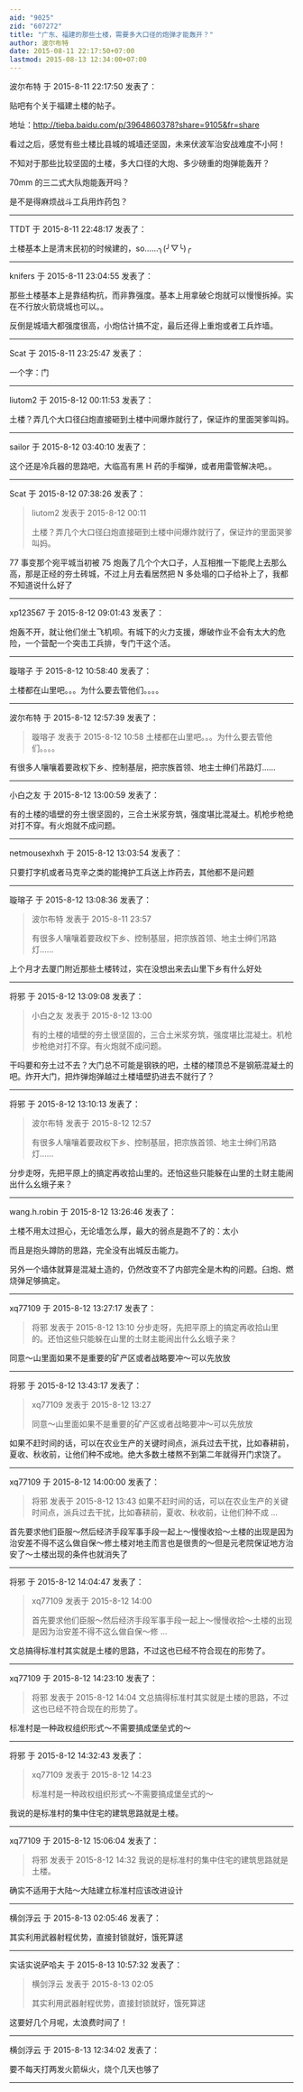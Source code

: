 ```yaml
---
aid: "9025"
zid: "607272"
title: "广东、福建的那些土楼，需要多大口径的炮弹才能轰开？"
author: 波尔布特
date: 2015-08-11 22:17:50+07:00
lastmod: 2015-08-13 12:34:00+07:00
---
```


波尔布特 于 2015-8-11 22:17:50 发表了：

贴吧有个关于福建土楼的帖子。

地址：http://tieba.baidu.com/p/3964860378?share=9105&fr=share

看过之后，感觉有些土楼比县城的城墙还坚固，未来伏波军治安战难度不小阿！

不知对于那些比较坚固的土楼，多大口径的大炮、多少磅重的炮弹能轰开？

70mm 的三二式大队炮能轰开吗？

是不是得麻烦战斗工兵用炸药包？

---

TTDT 于 2015-8-11 22:48:17 发表了：

土楼基本上是清末民初的时候建的，so……╮(╯▽╰)╭

---

knifers 于 2015-8-11 23:04:55 发表了：

那些土楼基本上是靠结构抗，而非靠强度。基本上用拿破仑炮就可以慢慢拆掉。实在不行放火箭烧城也可以。。

反倒是城墙大都强度很高，小炮估计搞不定，最后还得上重炮或者工兵炸墙。

---

Scat 于 2015-8-11 23:25:47 发表了：

一个字：门

---

liutom2 于 2015-8-12 00:11:53 发表了：

土楼？弄几个大口径臼炮直接砸到土楼中间爆炸就行了，保证炸的里面哭爹叫妈。

---

sailor 于 2015-8-12 03:40:10 发表了：

这个还是冷兵器的思路吧，大临高有黑 H 药的手榴弹，或者用雷管解决吧。。

---

Scat 于 2015-8-12 07:38:26 发表了：

> liutom2 发表于 2015-8-12 00:11
>
> 土楼？弄几个大口径臼炮直接砸到土楼中间爆炸就行了，保证炸的里面哭爹叫妈。

77 事变那个宛平城当初被 75 炮轰了几个个大口子，人互相推一下能爬上去那么高，那是正经的夯土砖城，不过上月去看居然把 N 多处塌的口子给补上了，我都不知道说什么好了

---

xp123567 于 2015-8-12 09:01:43 发表了：

炮轰不开，就让他们坐土飞机呗。有城下的火力支援，爆破作业不会有太大的危险，一个营配一个突击工兵排，专门干这个活。

---

璇瑢子 于 2015-8-12 10:58:40 发表了：

土楼都在山里吧。。。为什么要去管他们。。。。

---

波尔布特 于 2015-8-12 12:57:39 发表了：

> 璇瑢子 发表于 2015-8-12 10:58 土楼都在山里吧。。。为什么要去管他们。。。。

有很多人嚷嚷着要政权下乡、控制基层，把宗族首领、地主士绅们吊路灯……

---

小白之友 于 2015-8-12 13:00:59 发表了：

有的土楼的墙壁的夯土很坚固的，三合土米浆夯筑，强度堪比混凝土。机枪步枪绝对打不穿。有火炮就不成问题。

---

netmousexhxh 于 2015-8-12 13:03:54 发表了：

只要打字机或者马克辛之类的能掩护工兵送上炸药去，其他都不是问题

---

璇瑢子 于 2015-8-12 13:08:36 发表了：

> 波尔布特 发表于 2015-8-11 23:57
>
> 有很多人嚷嚷着要政权下乡、控制基层，把宗族首领、地主士绅们吊路灯……

上个月才去厦门附近那些土楼转过，实在没想出来去山里下乡有什么好处

---

将邪 于 2015-8-12 13:09:08 发表了：

> 小白之友 发表于 2015-8-12 13:00
>
> 有的土楼的墙壁的夯土很坚固的，三合土米浆夯筑，强度堪比混凝土。机枪步枪绝对打不穿。有火炮就不成问题。

干吗要和夯土过不去？大门总不可能是钢铁的吧，土楼的楼顶总不是钢筋混凝土的吧。炸开大门，把炸弹炮弹越过土楼墙壁扔进去不就行了？

---

将邪 于 2015-8-12 13:10:13 发表了：

> 波尔布特 发表于 2015-8-12 12:57
>
> 有很多人嚷嚷着要政权下乡、控制基层，把宗族首领、地主士绅们吊路灯……

分步走呀，先把平原上的搞定再收拾山里的。还怕这些只能躲在山里的土财主能闹出什么幺蛾子来？

---

wang.h.robin 于 2015-8-12 13:26:46 发表了：

土楼不用太过担心，无论墙怎么厚，最大的弱点是跑不了的：太小

而且是抱头蹲防的思路，完全没有出城反击能力。

另外一个墙体就算是混凝土造的，仍然改变不了内部完全是木构的问题。臼炮、燃烧弹足够搞定。

---

xq77109 于 2015-8-12 13:27:17 发表了：

> 将邪 发表于 2015-8-12 13:10 分步走呀，先把平原上的搞定再收拾山里的。还怕这些只能躲在山里的土财主能闹出什么幺蛾子来？

同意～山里面如果不是重要的矿产区或者战略要冲～可以先放放

---

将邪 于 2015-8-12 13:43:17 发表了：

> xq77109 发表于 2015-8-12 13:27
>
> 同意～山里面如果不是重要的矿产区或者战略要冲～可以先放放

如果不赶时间的话，可以在农业生产的关键时间点，派兵过去干扰，比如春耕前，夏收、秋收前，让他们种不成地。绝大多数土楼熬不到第二年就得开门求饶了。

---

xq77109 于 2015-8-12 14:00:00 发表了：

> 将邪 发表于 2015-8-12 13:43 如果不赶时间的话，可以在农业生产的关键时间点，派兵过去干扰，比如春耕前，夏收、秋收前，让他们种不成 ...

首先要求他们臣服～然后经济手段军事手段一起上～慢慢收拾～土楼的出现是因为治安差不得不这么做自保～修土楼对地主而言也是很贵的～但是元老院保证地方治安了～土楼出现的条件也就消失了

---

将邪 于 2015-8-12 14:04:47 发表了：

> xq77109 发表于 2015-8-12 14:00
>
> 首先要求他们臣服～然后经济手段军事手段一起上～慢慢收拾～土楼的出现是因为治安差不得不这么做自保～修 ...

文总搞得标准村其实就是土楼的思路，不过这也已经不符合现在的形势了。

---

xq77109 于 2015-8-12 14:23:10 发表了：

> 将邪 发表于 2015-8-12 14:04 文总搞得标准村其实就是土楼的思路，不过这也已经不符合现在的形势了。

标准村是一种政权组织形式～不需要搞成堡垒式的～

---

将邪 于 2015-8-12 14:32:43 发表了：

> xq77109 发表于 2015-8-12 14:23
>
> 标准村是一种政权组织形式～不需要搞成堡垒式的～

我说的是标准村的集中住宅的建筑思路就是土楼。

---

xq77109 于 2015-8-12 15:06:04 发表了：

> 将邪 发表于 2015-8-12 14:32 我说的是标准村的集中住宅的建筑思路就是土楼。

确实不适用于大陆～大陆建立标准村应该改进设计

---

横剑浮云 于 2015-8-13 02:05:46 发表了：

其实利用武器射程优势，直接封锁就好，饿死算逑

---

实话实说萨哈夫 于 2015-8-13 10:57:32 发表了：

> 横剑浮云 发表于 2015-8-13 02:05
>
> 其实利用武器射程优势，直接封锁就好，饿死算逑

这要好几个月呢，太浪费时间了！

---

横剑浮云 于 2015-8-13 12:34:02 发表了：

要不每天打两发火箭纵火，烧个几天也够了

---
